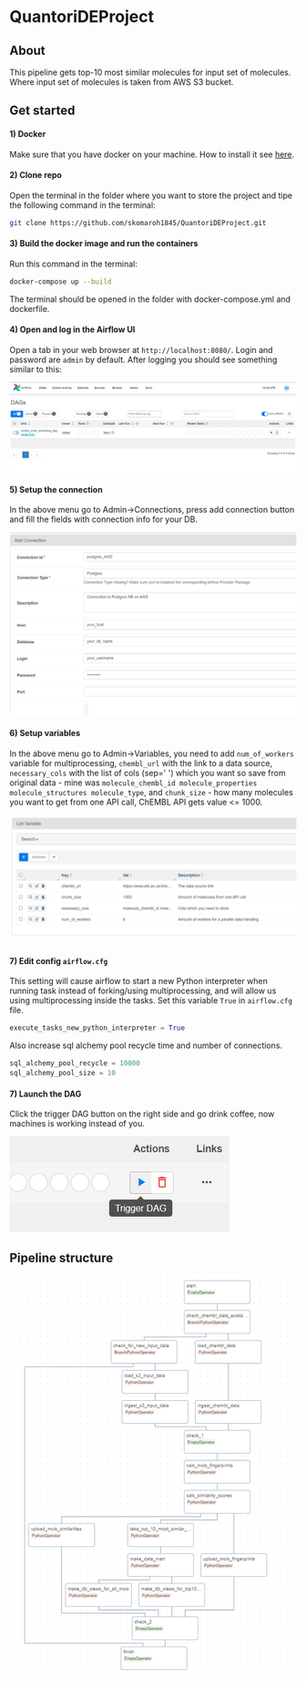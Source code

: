 # QuantoriDEProject
## About 
This pipeline gets top-10 most similar molecules for input set of molecules. Where input set of molecules is taken from AWS S3 bucket. 

## Get started

#### 1) Docker
Make sure that you have docker on your machine. How to install it see [here](https://www.docker.com/get-started/).

#### 2) Clone repo
Open the terminal in the folder where you want to store the project and tipe the following command in the terminal:
```bash
git clone https://github.com/skomaroh1845/QuantoriDEProject.git
```

#### 3) Build the docker image and run the containers 
Run this command in the terminal:
```bash
docker-compose up --build
```
The terminal should be opened in the folder with docker-compose.yml and dockerfile.

#### 4) Open and log in the Airflow UI
Open a tab in your web browser at `http://localhost:8080/`. Login and password are `admin` by default. After logging you should see something similar to this:

![alt text](imgs/image-2.png)

#### 5) Setup the connection
In the above menu go to Admin->Connections, press add connection button and fill the fields with connection info for your DB.

![alt text](imgs/image.png)

#### 6) Setup variables
In the above menu go to Admin->Variables, you need to add `num_of_workers` variable for multiprocessing, `chembl_url` with the link to a data source, `necessary_cols` with the list of cols (sep=' ') which you want so save from original data - mine was `molecule_chembl_id molecule_properties molecule_structures molecule_type`, and `chunk_size` - how many molecules you want to get from one API call, ChEMBL API gets value <= 1000.

![alt text](imgs/image-4.png)

#### 7) Edit config `airflow.cfg`
This setting will cause airflow to start a new Python interpreter when running task instead of forking/using multiprocessing, and will allow us using multiprocessing inside the tasks. Set this variable `True` in `airflow.cfg` file.
```python
execute_tasks_new_python_interpreter = True
```
Also increase sql alchemy pool recycle time and number of connections.
```python
sql_alchemy_pool_recycle = 10000
sql_alchemy_pool_size = 10
```

#### 7) Launch the DAG
Click the trigger DAG button on the right side and go drink coffee, now machines is working instead of you.

![alt text](imgs/image-3.png)



## Pipeline structure
![alt text](imgs/image-1.png)


